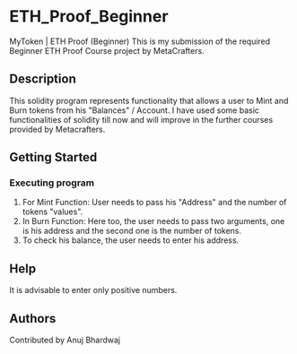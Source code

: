 # ETH_Proof_Beginner
MyToken | ETH Proof (Beginner) 
This is my submission of the required Beginner ETH Proof Course project by MetaCrafters.

## Description

This solidity program represents functionality that allows a user to Mint and Burn tokens from his "Balances" / Account. I have used some basic functionalities of solidity till now and will improve in the further courses provided by Metacrafters.

## Getting Started


### Executing program

1. For Mint Function: User needs to pass his "Address" and the number of tokens "values".
2. In Burn Function:  Here too, the user needs to pass two arguments, one is his address and the second one is the number of tokens.
3. To check his balance, the user needs to enter his address. 

## Help

It is advisable to enter only positive numbers.

## Authors

Contributed by Anuj Bhardwaj
